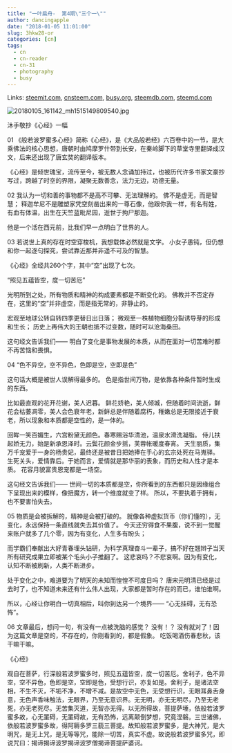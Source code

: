 ```yaml
---
title: "一叶扁舟-  第4期\"三个一\""
author: dancingapple
date: "2018-01-05 11:01:00"
slug: 3hkw28-or
categories: [cn]
tags: 
  - cn
  - cn-reader
  - cn-31
  - photography
  - busy
---
```


Links: [steemit.com](https://steemit.com/cn/@dancingapple/3hkw28-or), [cnsteem.com](https://cnsteem.com/cn/@dancingapple/3hkw28-or), [busy.org](https://busy.org/cn/@dancingapple/3hkw28-or), [steemdb.com](https://steemdb.com/cn/@dancingapple/3hkw28-or), [steemd.com](https://steemd.com/cn/@dancingapple/3hkw28-or)

![20180105_161142_mh1515149809540.jpg](https://steemitimages.com/DQmWmVjnd1SLvW97tyoDKCeHgfUXQF7bjY8dqTidCsnn1qw/20180105_161142_mh1515149809540.jpg)

沐手敬抄《心经》一幅

01
《般若波罗蜜多心经》简称《心经》，是《大品般若经》六百卷中的一节，是大乘佛法的核心思想，唐朝时由鸠摩罗什带到长安，在秦岭脚下的草堂寺里翻译成汉文，后来还出现了唐玄奘的翻译版本。
 
《心经》是倾世瑰宝，流传至今，被无数人念诵加持过，也被历代许多书家文豪抄写过，跨越了时空的界限，凝聚无数善念，法力无边，功德无量。
 
02
我认为一切和善的事物都不是高不可攀、无法理解的。
佛不是虚无，而是智慧；
释迦牟尼不是雕塑家凭空刻凿出来的一尊石像，他跟你我一样，有名有姓，有血有体温，出生在天竺蓝毗尼园，逝世于拘尸那迦。
 
他是一个活在西元前，比我们早一点明白了世界的人。
 
03
若说世上真的存在时空穿梭机，我想载体必然就是文字。
小女子愚钝，但仍想和你一起逐句探究，尝试靠近那并非遥不可及的智慧。
 
《心经》全经共260个字，其中“空”出现了七次。
 
“照见五蕴皆空，度一切苦厄”
 
光明所到之处，所有物质和精神的构成要素都是不断变化的。
佛教并不否定存在，这里的“空”并非虚空，而是指无常的，非静止的。
 
宏观至地球公转自转四季更替日出日落；
微观至一株植物细胞分裂诱导芽的形成和生长；
历史上再伟大的王朝也抵不过变数，随时可以沧海桑田。
 
这句经文告诉我们——
明白了变化是事物发展的本质，从而在面对一切苦难时都不再苦恼和畏惧。
 
04
“色不异空，空不异色，色即是空，空即是色”
 
这句话大概是被世人误解得最多的。
色是指世间万物，是依靠各种条件暂时生成的东西。
 
比如最直观的花开花谢，美人迟暮。
鲜花娇艳，美人倾城，但随着时间流逝，鲜花会枯萎凋零，美人会色衰年老，新鲜总是伴随着腐朽，稚嫩总是无限接近于衰老，所以现象和本质都是空性的，是一体的。
 
回眸一笑百媚生，六宫粉黛无颜色。春寒赐浴华清池，温泉水滑洗凝脂。
侍儿扶起娇无力，始是新承恩泽时。云鬓花颜金步摇，芙蓉帐暖度春宵。
天生丽质，集万千宠爱于一身的杨贵妃，最终还是被昔日把她捧在手心的玄宗处死在马嵬驿。
生死关头，爱情靠后。于她而言，爱情就是那华丽的表象，而历史和人性才是本质。
花容月貌富贵恩宠都是一场空。
 
这句经文告诉我们——
世间一切的本质都是空，你所看到的东西都只是因缘组合下呈现出来的模样，像扭魔方，转一个维度就变了样。
所以，不要执着于拥有，也不要害怕失去。
 
05
物质是会被拆解的，精神是会被打破的。
就像各种虚拟货币（你们懂的），无变化，永远保持一条直线就失去其价值了。
今天还穷得食不果腹，说不到一觉醒来账户就多了几个零，因为有变化，人生多有盼头；
 
而学霸们奉献出大好青春埋头钻研，为科学真理奋斗一辈子，搞不好在翘辫子当天所有研究成果立即被某个毛头小子推翻了。
这悲哀吗？不悲哀啊。因为有变化，认知不断被刷新，人类不断进步。
 
处于变化之中，难道要为了明天的未知而惶惶不可度日吗？
唐宋元明清已经是过去时了，也不知道未来还有什么伟人出现，大家都是暂时存在的而已，谁怕谁啊。
 
所以，心经让你明白一切真相后，叫你到达另一个境界——
“心无挂碍，无有恐怖”。
 
06
文章最后，想问一句，有没有一点被洗脑的感觉？
没有！？
没有就对了！因为这篇文章是空的，不存在的，你刚看到的，都是假象。
吃饭喝酒伤春悲秋，该干嘛干嘛。
 
《心经》

观自在菩萨，行深般若波罗蜜多时，照见五蕴皆空，度一切苦厄。舍利子，色不异空，空不异色，色即是空，空即是色，受想行识，亦复如是。舍利子，是诸法空相，不生不灭，不垢不净，不增不减。是故空中无色，无受想行识，无眼耳鼻舌身意，无色声香味触法，无眼界，乃至无意识界。无无明，亦无无明尽，乃至无老死，亦无老死尽。无苦集灭道，无智亦无得。以无所得故，菩提萨埵，依般若波罗蜜多故，心无罣碍，无罣碍故，无有恐怖，远离颠倒梦想，究竟涅磐。三世诸佛，依般若波罗蜜多故，得阿耨多罗三藐三菩提。故知般若波罗蜜多，是大神咒，是大明咒，是无上咒，是无等等咒，能除一切苦，真实不虚。故说般若波罗蜜多咒，即说咒曰：揭谛揭谛波罗揭谛波罗僧揭谛菩提萨婆诃。
